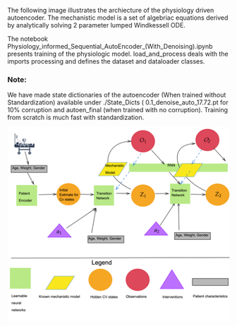 The following image illustrates the archiecture of the physiology driven autoencoder. The mechanistic model is a set of algebriac equations derived by analytically solving 2 parameter lumped Windkessell ODE. 

The notebook Physiology_informed_Sequential_AutoEncoder_(With_Denoising).ipynb presents training of the physiologic model. load_and_process deals with the imports processing and defines the dataset and dataloader classes.
  
### Note: 
We have made state dictionaries of the autoencoder (When trained without Standardization) available under ./State_Dicts ( 0.1_denoise_auto_17.72.pt for 10% corruption and autoen_final (when trained with no corruption). Training from scratch is much fast with standardization.

![alt text](https://github.com/thxsxth/POMDP_RLSepsis/blob/master/Images/auto_en_diag%20(1).png)
